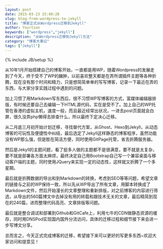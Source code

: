 ```yaml
---
layout: post
date: 2015-03-23 15:49:28
slug: blog-from-wordpress-to-jekyll
title: "博客正式从Wordpress迁移到Jekyll"
author: Yourtion
keywords: ["wordpress","jekyll"]
description: "从Wordpress迁移到Jekyll方法"
category: "博客大事记"
tags: ["Jekyll"]
---
```

{% include JB/setup %}

从10年1月开始搭建自己的博客开始，一直都是用WP，随着Wordpress的发展走到了今天，终于受不了WP的臃肿，以前喜欢整天都是在弄所谓插件主题等各种折腾，现在没有那个时间和精力，只是想简简单单的写写博客，记录一下最近在弄的东西，与大家分享实践过程中遇到的问题。

加上习惯了用Markdown写东西后，很不习惯WP写博客的方式，富媒体编辑器排版，有时候还要自己去编辑一下HTML源代码，实在是受不了。加上自己的WP托管在香港的虚拟主机，速度一般，而且最近经常出状况，一进去post页面就会白屏，很久没弄php懒得去排查什么，所以最终下定决心迁移。

从二月底三月初开始计划迁移，寻找替代方案，从Ghost、Hexo到Jekyll，从动态博客的可玩性及便捷性中纠结，最后选定了Jekyll这样静态的博客程序，虽然功能没有WP那么强，但是胜在简洁方便，同时使用GitPage托管，省去折腾服务器。

然后是Jekyll的主题问题，看了挺多人做的主题都不是很满意，要不就是太复杂，要不就是部署各方面太麻烦，最终决定自己用Bootstrap自己写一个兼容桌面与移动客户端的主题，同时使用JQuery来实现一定的动态性，这样就又折腾了一个多星期。

最后就是折腾数据的导出和到Markdown的转换，考虑到SEO等等问题，希望文章的链接与之前的WP保持一致，所以先从WP导出了所有文章，用脚本转换成了Markdown文件，然后开始漫长的文章整理和重新排版，对之前博客的内容进行筛选，从导出的560篇博文中去掉没有用的转载和跟技术无关的文章，最后精简到现在的240篇，进而整理代码高亮、文章排版等问题。

最后就是整合调试和部署到Github和GitCafe上，利用七牛的CDN做静态资源的缓存，同时用DNSPod实现国内国外分流访问，具体的迁移过程和细节接下来会进一步写博文分享。

总而言之，今天正式完成博客的迁移，希望接下来可以更好的写更多东西~欢迎大家访问和提意见！


